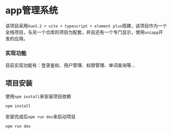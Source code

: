 # app管理系统

该项目采用`Vue3.2 + vite + typescript + element plus`搭建，该项目作为一个全栈项目，与另一个仓库的项目为配套，并且还有一个专门显示，使用`uniapp`开发的应用。



### 实现功能

目前实现功能有：登录鉴权、用户管理、权限管理、单词查询等...



## 项目安装



使用`npm install`来安装项目依赖

```bash
npm install
```

安装完成后`npm run dev`来启动项目

```bash
npm run dev
```

